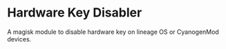 # Hardware Key Disabler
A magisk module to disable hardware key on lineage OS or CyanogenMod devices.
